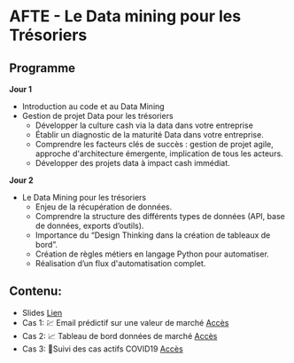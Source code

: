 # AFTE - Le Data mining pour les Trésoriers

## Programme 

**Jour 1**

- Introduction au code et au Data Mining
- Gestion de projet Data pour les trésoriers
    - Développer la culture cash via la data dans votre entreprise
    - Établir un diagnostic de la maturité Data dans votre entreprise.
    - Comprendre les facteurs clés de succès : gestion de projet agile, approche d'architecture émergente, implication de tous les acteurs.
    - Développer des projets data à impact cash immédiat.
    
**Jour 2**

- Le Data Mining pour les trésoriers
    - Enjeu de la récupération de données.
    - Comprendre la structure des différents types de données (API, base de données, exports d’outils).
    - Importance du “Design Thinking dans la création de tableaux de bord”.
    - Création de règles métiers en langage Python pour automatiser.
    - Réalisation d’un flux d'automatisation complet. 
       
    
## Contenu: 

- Slides [Lien](https://docs.google.com/presentation/d/12QZwqChnbUhT4anVAQPj71JL1wRYfso9/edit#slide=id.p1) 
- Cas 1: 💹 Email prédictif sur une valeur de marché [Accès](https://github.com/CashStory/AFTE/tree/main/01_Cas_Email_predictif) 
- Cas 2: 📈 Tableau de bord données de marché  [Accès](https://github.com/CashStory/AFTE/tree/main/02_Cas_Donn%C3%A9es_de_march%C3%A9) 
- Cas 3: 🦠Suivi des cas actifs COVID19 [Accès](https://github.com/CashStory/AFTE/tree/main/03_Cas_COVID) 




